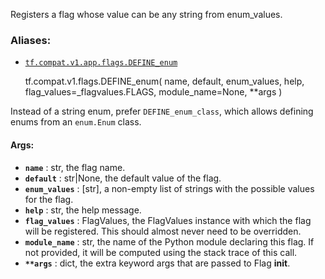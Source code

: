 Registers a flag whose value can be any string from enum_values.

### Aliases:

  * [`tf.compat.v1.app.flags.DEFINE_enum`](/api_docs/python/tf/compat/v1/flags/DEFINE_enum)

    
    
    tf.compat.v1.flags.DEFINE_enum(
        name,
        default,
        enum_values,
        help,
        flag_values=_flagvalues.FLAGS,
        module_name=None,
        **args
    )
    

Instead of a string enum, prefer `DEFINE_enum_class`, which allows defining
enums from an `enum.Enum` class.

#### Args:

  * **`name`** : str, the flag name.
  * **`default`** : str|None, the default value of the flag.
  * **`enum_values`** : [str], a non-empty list of strings with the possible values for the flag.
  * **`help`** : str, the help message.
  * **`flag_values`** : FlagValues, the FlagValues instance with which the flag will be registered. This should almost never need to be overridden.
  * **`module_name`** : str, the name of the Python module declaring this flag. If not provided, it will be computed using the stack trace of this call.
  * **`**args`** : dict, the extra keyword args that are passed to Flag **init**.

